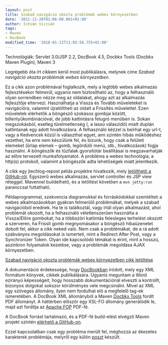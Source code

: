 ```yaml
---
layout: post
title: Szabad navigáció okozta problémák webes környezetben
date: '2011-11-28T01:06:00.001+01:00'
author: István Viczián
tags:
- Maven
- DocBook
modified_time: '2018-01-12T11:05:58.755+01:00'
---
```


Technológiák: Servlet 3.0/JSP 2.2, DocBook 4.5, Docbkx Tools (Docbkx
Maven Plugin), Maven 3

Legrégebb óta írt cikkem kerül most publikálásra, melynek címe *Szabad
navigáció okozta problémák webes környezetben*.

Ez a cikk azon problémával foglalkozik, mely a legtöbb webes alkalmazás
fejlesztésekor felmerül, ugyanis nem biztosítható az, hogy a felhasználó
olyan sorrendben nézze meg az oldalakat, ahogy azt az alkalmazás
fejlesztője eltervezi. Használhatja a Vissza és Tovább műveleteket is
navigációra, valamint újratöltheti az oldalt a Frissítés művelettel.
Ezen műveletek elérhetők a böngésző szokásos gombjai között,
billentyűkombinációval, de jobb kattintásra felugró menüben is. Sokan
megszokásból, esetleg türelmetlenség (, a lassú válaszidő) miatt duplán
kattintanak egy adott hivatkozásra. A felhasználó kézzel is beírhat egy
url-t, vagy a Kedvencek közül is választhat egyet, ami szintén hibás
működéshez vezethet, ha erre nem készülünk fel, és bízunk, hogy csak a
felületi elemeket (űrlap elemek – gomb, legördülő menü, stb.,
hivatkozások) fogja használni. A böngészők és tűzfalak gyorsítótár
beállításai is megzavarhatják az előre tervezett munkafolyamatot. A
probléma a webes technológia, a http(s) protokoll, valamint a böngészők
adta lehetőségek miatt jelentkezik.

A cikk egy jtechlog-repost példa projektre hivatkozik, mely [letölthető
a GitHub-ról](https://github.com/vicziani/jtechlog-repost). Egyszerű
webes alkalmazás, servlet controller és JSP view réteggel. Mavennel
buildelhető, és a letöltést követően a `mvn jetty:run` paranccsal
futtatható.

Példaprogrammal, szekvencia diagramokkal és forráskódokkal szemlélteti a
webes alkalmazásokban gyakran felmerülő problémákat, melyek a szabad
navigációból erednek. Ha te is találkoztál, vagy írtál olyan
alkalmazást, ahol problémát okozott, ha a felhasználó véletlenszerűen
használta a Vissza/Előre gombokat, ha a többszöri kattintás felesleges
terhelést okozott a szerveren, ha Frissít gomb megnyomásakor a böngésző
hibaüzenetet dobott fel, akkor a cikk neked való. Nem csak a
problémákat, de a rá adott szabványos megoldásokat is ismerteti, mint a
Redirect After Post, vagy a Synchronizer Token. Olyan ide kapcsolódó
témákat is érint, mint a hosszú, aszinkron folyamatok kezelése, vagy a
problémák megoldása AJAX környezetben.

[Szabad navigáció okozta problémák webes környezetben cikk
letöltése](http://vicziani.github.com/artifacts/repost.pdf)

A dokumentáció érdekessége, hogy [DocBookban](http://www.docbook.org/)
íródott, mely egy XML formátum könyvek, cikkek publikálására. Ugyanis
meguntam a Word ezirányú képességeit, hogy hosszabb dokumentációnál
elveszti a kontrollt, bizonyos dolgokat sokszor körülményes vele
megcsinálni. Mivel az XML egy szöveges állomány, ilyen nem fordulhat elő
a megfelelő tag-ek ismeretében. A DocBook XML állományból a Maven
[Docbkx Tools](http://docbkx-tools.sourceforge.net/) fordít PDF
állományt. A háttérben először egy XSL-FO állomány generálódik le, majd
azt fordítja az [Apache FOP](http://xmlgraphics.apache.org/fop/) PDF-fé.

A DocBook forrást tartalmazó, és a PDF-fé build-elést elvégző Maven
projekt szintén [elérhető a
GitHub-on](https://github.com/vicziani/jtechlog-repost-doc).

Ezzel kapcsolatban csak egy probléma merült fel, méghozzá az ékezetes
karakterek problémája, melyről egy külön
[poszt](/2018/01/11/pdf-ekezetes-karakterek.html) készült.
